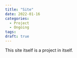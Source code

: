 ```yaml
---
title: "Site"
date: 2022-01-16
categories: 
  - Project
  - Ongoing
tags:
draft: true
---
```

This site itself is a project in itself. 